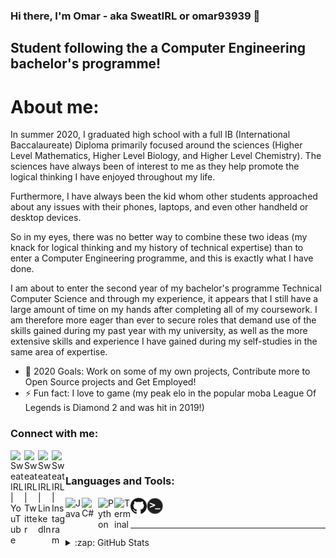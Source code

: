 ### Hi there, I'm Omar - aka SweatIRL or omar93939 👋

## Student following the a Computer Engineering bachelor's programme!

# About me:

In summer 2020, I graduated high school with a full IB (International Baccalaureate) Diploma primarily focused around the sciences (Higher Level Mathematics, Higher Level Biology, and Higher Level Chemistry).
The sciences have always been of interest to me as they help promote the logical thinking I have enjoyed throughout my life.

Furthermore, I have always been the kid whom other students approached about any issues with their phones, laptops, and even other handheld or desktop devices.

So in my eyes, there was no better way to combine these two ideas (my knack for logical thinking and my history of technical expertise) than to enter a Computer Engineering programme, and this is exactly what I have done.

I am about to enter the second year of my bachelor's programme Technical Computer Science and through my experience, it appears that I still have a large amount of time on my hands after completing all of my coursework.
I am therefore more eager than ever to secure roles that demand use of the skills gained during my past year with my university, as well as the more extensive skills and experience I have gained during my self-studies in the same area of expertise.

- 🥅 2020 Goals: Work on some of my own projects, Contribute more to Open Source projects and Get Employed!
- ⚡ Fun fact: I love to game (my peak elo in the popular moba League Of Legends is Diamond 2 and was hit in 2019!)

### Connect with me:

[<img align="left" alt="SweatIRL | YouTube" width="22px" src="https://cdn.jsdelivr.net/npm/simple-icons@v3/icons/youtube.svg" />][youtube]
[<img align="left" alt="SweatIRL | Twitter" width="22px" src="https://cdn.jsdelivr.net/npm/simple-icons@v3/icons/twitter.svg" />][twitter]
[<img align="left" alt="SweatIRL | LinkedIn" width="22px" src="https://cdn.jsdelivr.net/npm/simple-icons@v3/icons/linkedin.svg" />][linkedin]
[<img align="left" alt="SweatIRL | Instagram" width="22px" src="https://cdn.jsdelivr.net/npm/simple-icons@v3/icons/instagram.svg" />][instagram]

<br />

### Languages and Tools:

<img align="left" alt="Java" width="26px" src="https://www.creamidesign.com/wp-content/uploads/2019/09/JAVA-ICON.png">
<img align="left" alt="C#" width="26px" src="https://upload.wikimedia.org/wikipedia/commons/thumb/0/0d/C_Sharp_wordmark.svg/120px-C_Sharp_wordmark.svg.png">
<img align="left" alt="Python" width="26px" src="https://i.imgur.com/dmmgdDh.png">
<img align="left" alt="Terminal" width="26px" src="https://git-scm.com/images/logos/downloads/Git-Icon-1788C.png">
<img align="left" alt="Github" width="26px" src="https://raw.githubusercontent.com/github/explore/78df643247d429f6cc873026c0622819ad797942/topics/github/github.png">
<img align="left" alt="Terminal" width="26px" src="https://raw.githubusercontent.com/github/explore/78df643247d429f6cc873026c0622819ad797942/topics/terminal/terminal.png">

<br />
<br />

---

<details>
  <summary>:zap: GitHub Stats</summary>

  <img align="left" alt="omar93939's GitHub Stats" src="https://github.com/omar93939/github-stats/blob/master/generated/overview.svg" />
  <img align="left" alt="omar93939's GitHub Languages" src="https://github.com/omar93939/github-stats/blob/master/generated/languages.svg" />

</details>

[twitter]: https://twitter.com/SweatIRL
[youtube]: https://www.youtube.com/channel/UC7Y2g8Kr0IwvngarQohqFDA
[instagram]: https://www.instagram.com/omar_markov/?hl=en
[linkedin]: https://www.linkedin.com/in/omar-markovinovic-9885b520b/